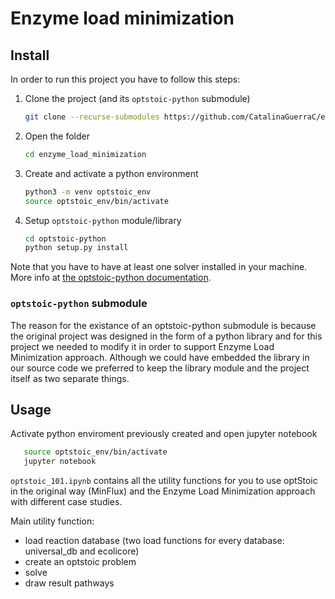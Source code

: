 # Enzyme load minimization

## Install

In order to run this project you have to follow this steps:

1. Clone the project (and its `optstoic-python` submodule)

    ```bash
    git clone --recurse-submodules https://github.com/CatalinaGuerraC/enzyme_load_minimization
    ```

2. Open the folder
   
    ```bash
    cd enzyme_load_minimization
    ```

3. Create and activate a python environment
    ```bash
    python3 -m venv optstoic_env
    source optstoic_env/bin/activate
    ```

4. Setup `optstoic-python` module/library

    ```bash
    cd optstoic-python
    python setup.py install
    ```

Note that you have to have at least one solver installed in your machine. More info at [the optstoic-python documentation](https://github.com/CatalinaGuerraC/optstoic-python#solver-requirement). 


### `optstoic-python` submodule

The reason for the existance of an optstoic-python submodule is because the original project was designed in the form of a python library and for this project we needed to modify it in order to support Enzyme Load Minimization approach. Although we could have embedded the library in our source code we preferred to keep the library module and the project itself as two separate things.

## Usage

Activate python enviroment previously created and open jupyter notebook
 ```bash
    source optstoic_env/bin/activate
    jupyter notebook
```

`optstoic_101.ipynb` contains all the utility functions for you to use optStoic in the original way (MinFlux) and the Enzyme Load Minimization approach with different case studies.

Main utility function:
- load reaction database (two load functions for every database: universal_db and ecolicore)
- create an optstoic problem 
- solve 
- draw result pathways
